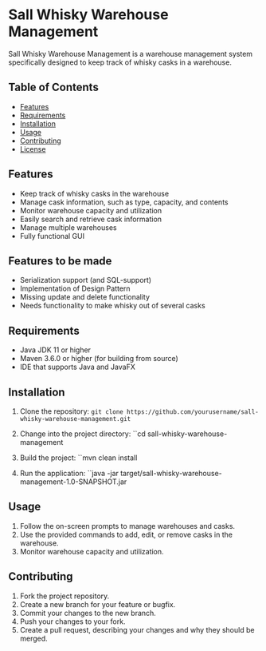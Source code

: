 # Sall Whisky Warehouse Management

Sall Whisky Warehouse Management is a warehouse management system specifically designed to keep track of whisky casks in a warehouse.

## Table of Contents

- [Features](#features)
- [Requirements](#requirements)
- [Installation](#installation)
- [Usage](#usage)
- [Contributing](#contributing)
- [License](#license)

## Features

- Keep track of whisky casks in the warehouse
- Manage cask information, such as type, capacity, and contents
- Monitor warehouse capacity and utilization
- Easily search and retrieve cask information
- Manage multiple warehouses
- Fully functional GUI

## Features to be made

- Serialization support (and SQL-support)
- Implementation of Design Pattern
- Missing update and delete functionality
- Needs functionality to make whisky out of several casks

## Requirements

- Java JDK 11 or higher
- Maven 3.6.0 or higher (for building from source)
- IDE that supports Java and JavaFX

## Installation

1. Clone the repository:
``git clone https://github.com/yourusername/sall-whisky-warehouse-management.git``

2. Change into the project directory:
``cd sall-whisky-warehouse-management

3. Build the project:
``mvn clean install

4. Run the application:
``java -jar target/sall-whisky-warehouse-management-1.0-SNAPSHOT.jar

## Usage

1. Follow the on-screen prompts to manage warehouses and casks.
2. Use the provided commands to add, edit, or remove casks in the warehouse.
3. Monitor warehouse capacity and utilization.

## Contributing

1. Fork the project repository.
2. Create a new branch for your feature or bugfix.
3. Commit your changes to the new branch.
4. Push your changes to your fork.
5. Create a pull request, describing your changes and why they should be merged.
